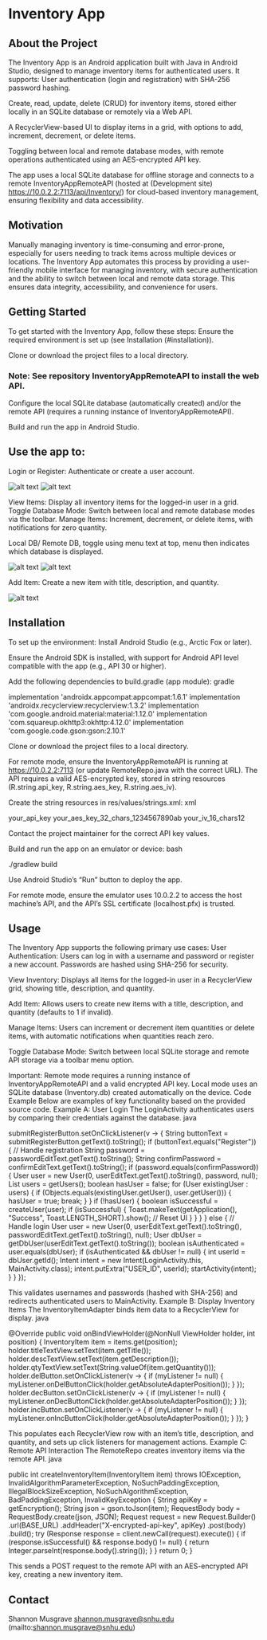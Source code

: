 # Inventory App

## About the Project

The Inventory App is an Android application built with Java in Android Studio, designed to manage inventory items for authenticated users. It supports:
User authentication (login and registration) with SHA-256 password hashing.

Create, read, update, delete (CRUD) for inventory items, stored either locally in an SQLite database or remotely via a Web API.

A RecyclerView-based UI to display items in a grid, with options to add, increment, decrement, or delete items.

Toggling between local and remote database modes, with remote operations authenticated using an AES-encrypted API key.

The app uses a local SQLite database for offline storage and connects to a remote InventoryAppRemoteAPI (hosted at (Development site) https://10.0.2.2:7113/api/Inventory/) for cloud-based inventory management, ensuring flexibility and data accessibility.

## Motivation

Manually managing inventory is time-consuming and error-prone, especially for users needing to track items across multiple devices or locations. The Inventory App automates this process by providing a user-friendly mobile interface for managing inventory, with secure authentication and the ability to switch between local and remote data storage. This ensures data integrity, accessibility, and convenience for users.

## Getting Started

To get started with the Inventory App, follow these steps:
Ensure the required environment is set up (see Installation (#installation)).

Clone or download the project files to a local directory.
### Note: See repository InventoryAppRemoteAPI to install the web API.

Configure the local SQLite database (automatically created) and/or the remote API (requires a running instance of InventoryAppRemoteAPI).

Build and run the app in Android Studio.

## Use the app to:

Login or Register: Authenticate or create a user account.

![alt text](images/registeruser.png) ![alt text](images/loginscreen.png)

View Items: Display all inventory items for the logged-in user in a grid.
Toggle Database Mode: Switch between local and remote database modes via the toolbar.
Manage Items: Increment, decrement, or delete items, with notifications for zero quantity.

Local DB/ Remote DB, toggle using menu text at top, menu then indicates which database is displayed.

![alt text](images/localdb.png) ![alt text](images/remotedb.png)

Add Item: Create a new item with title, description, and quantity.

![alt text](images/additem.png)

## Installation

To set up the environment:
Install Android Studio (e.g., Arctic Fox or later).

Ensure the Android SDK is installed, with support for Android API level compatible with the app (e.g., API 30 or higher).

Add the following dependencies to build.gradle (app module):
gradle

implementation 'androidx.appcompat:appcompat:1.6.1'
implementation 'androidx.recyclerview:recyclerview:1.3.2'
implementation 'com.google.android.material:material:1.12.0'
implementation 'com.squareup.okhttp3:okhttp:4.12.0'
implementation 'com.google.code.gson:gson:2.10.1'

Clone or download the project files to a local directory.

For remote mode, ensure the InventoryAppRemoteAPI is running at https://10.0.2.2:7113 (or update RemoteRepo.java with the correct URL). The API requires a valid AES-encrypted key, stored in string resources (R.string.api_key, R.string.aes_key, R.string.aes_iv).

Create the string resources in res/values/strings.xml:
xml

<string name="api_key">your_api_key</string>
<string name="aes_key">your_aes_key_32_chars_1234567890ab</string>
<string name="aes_iv">your_iv_16_chars12</string>

Contact the project maintainer for the correct API key values.

Build and run the app on an emulator or device:
bash

./gradlew build

Use Android Studio’s “Run” button to deploy the app.

For remote mode, ensure the emulator uses 10.0.2.2 to access the host machine’s API, and the API’s SSL certificate (localhost.pfx) is trusted.

## Usage

The Inventory App supports the following primary use cases:
User Authentication: Users can log in with a username and password or register a new account. Passwords are hashed using SHA-256 for security.

View Inventory: Displays all items for the logged-in user in a RecyclerView grid, showing title, description, and quantity.

Add Item: Allows users to create new items with a title, description, and quantity (defaults to 1 if invalid).

Manage Items: Users can increment or decrement item quantities or delete items, with automatic notifications when quantities reach zero.

Toggle Database Mode: Switch between local SQLite storage and remote API storage via a toolbar menu option.

Important: Remote mode requires a running instance of InventoryAppRemoteAPI and a valid encrypted API key. Local mode uses an SQLite database (Inventory.db) created automatically on the device.
Code Example
Below are examples of key functionality based on the provided source code.
Example A: User Login
The LoginActivity authenticates users by comparing their credentials against the database.
java

submitRegisterButton.setOnClickListener(v -> {
    String buttonText = submitRegisterButton.getText().toString();
    if (buttonText.equals("Register")) {
        // Handle registration
        String password = passwordEditText.getText().toString();
        String confirmPassword = confirmEditText.getText().toString();
        if (password.equals(confirmPassword)) {
            User user = new User(0, userEditText.getText().toString(), password, null);
            List<User> users = getUsers();
            boolean hasUser = false;
            for (User existingUser : users) {
                if (Objects.equals(existingUser.getUser(), user.getUser())) {
                    hasUser = true;
                    break;
                }
            }
            if (!hasUser) {
                boolean isSuccessful = createUser(user);
                if (isSuccessful) {
                    Toast.makeText(getApplication(), "Success", Toast.LENGTH_SHORT).show();
                    // Reset UI
                }
            }
        }
    } else {
        // Handle login
        User user = new User(0, userEditText.getText().toString(), passwordEditText.getText().toString(), null);
        User dbUser = getDbUser(userEditText.getText().toString());
        boolean isAuthenticated = user.equals(dbUser);
        if (isAuthenticated && dbUser != null) {
            int userId = dbUser.getId();
            Intent intent = new Intent(LoginActivity.this, MainActivity.class);
            intent.putExtra("USER_ID", userId);
            startActivity(intent);
        }
    }
});

This validates usernames and passwords (hashed with SHA-256) and redirects authenticated users to MainActivity.
Example B: Display Inventory Items
The InventoryItemAdapter binds item data to a RecyclerView for display.
java

@Override
public void onBindViewHolder(@NonNull ViewHolder holder, int position) {
    InventoryItem item = items.get(position);
    holder.titleTextView.setText(item.getTitle());
    holder.descTextView.setText(item.getDescription());
    holder.qtyTextView.setText(String.valueOf(item.getQuantity()));
    holder.delButton.setOnClickListener(v -> {
        if (myListener != null) {
            myListener.onDelButtonClick(holder.getAbsoluteAdapterPosition());
        }
    });
    holder.decButton.setOnClickListener(v -> {
        if (myListener != null) {
            myListener.onDecButtonClick(holder.getAbsoluteAdapterPosition());
        }
    });
    holder.incButton.setOnClickListener(v -> {
        if (myListener != null) {
            myListener.onIncButtonClick(holder.getAbsoluteAdapterPosition());
        }
    });
}

This populates each RecyclerView row with an item’s title, description, and quantity, and sets up click listeners for management actions.
Example C: Remote API Interaction
The RemoteRepo creates inventory items via the remote API.
java

public int createInventoryItem(InventoryItem item) throws IOException, InvalidAlgorithmParameterException,
        NoSuchPaddingException, IllegalBlockSizeException, NoSuchAlgorithmException,
        BadPaddingException, InvalidKeyException {
    String apiKey = getEncryption();
    String json = gson.toJson(item);
    RequestBody body = RequestBody.create(json, JSON);
    Request request = new Request.Builder()
            .url(BASE_URL)
            .addHeader("X-encrypted-api-key", apiKey)
            .post(body)
            .build();
    try (Response response = client.newCall(request).execute()) {
        if (response.isSuccessful() && response.body() != null) {
            return Integer.parseInt(response.body().string());
        }
    }
    return 0;
}

This sends a POST request to the remote API with an AES-encrypted API key, creating a new inventory item.

## Contact

Shannon Musgrave
shannon.musgrave@snhu.edu (mailto:shannon.musgrave@snhu.edu)


